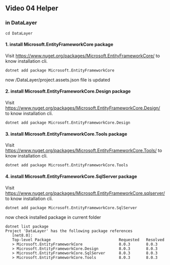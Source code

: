 ## Video 04 Helper


### in DataLayer
```
cd DataLayer
```
#### 1. install Microsoft.EntityFrameworkCore package
Visit https://www.nuget.org/packages/Microsoft.EntityFrameworkCore/ to know installation cli.
```
dotnet add package Microsoft.EntityFrameworkCore
```
now /DataLayer/project.assets.json file is updated
#### 2. install Microsoft.EntityFrameworkCore.Design package
Visit https://www.nuget.org/packages/Microsoft.EntityFrameworkCore.Design/ to know installation cli.
```
dotnet add package Microsoft.EntityFrameworkCore.Design
```
#### 3. install Microsoft.EntityFrameworkCore.Tools package
Visit https://www.nuget.org/packages/Microsoft.EntityFrameworkCore.Tools/ to know installation cli.
```
dotnet add package Microsoft.EntityFrameworkCore.Tools
```
#### 4. install Microsoft.EntityFrameworkCore.SqlServer package
Visit https://www.nuget.org/packages/Microsoft.EntityFrameworkCore.sqlserver/ to know installation cli.
```
dotnet add package Microsoft.EntityFrameworkCore.SqlServer 
```
now check installed package in current folder
```
dotnet list package
Project 'DataLayer' has the following package references
   [net8.0]: 
   Top-level Package                              Requested   Resolved
   > Microsoft.EntityFrameworkCore                8.0.3       8.0.3   
   > Microsoft.EntityFrameworkCore.Design         8.0.3       8.0.3   
   > Microsoft.EntityFrameworkCore.SqlServer      8.0.3       8.0.3   
   > Microsoft.EntityFrameworkCore.Tools          8.0.3       8.0.3
```
